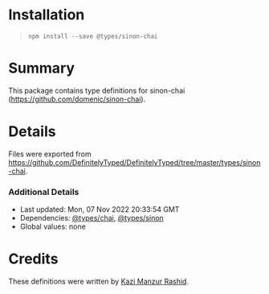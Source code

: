 # Installation
> `npm install --save @types/sinon-chai`

# Summary
This package contains type definitions for sinon-chai (https://github.com/domenic/sinon-chai).

# Details
Files were exported from https://github.com/DefinitelyTyped/DefinitelyTyped/tree/master/types/sinon-chai.

### Additional Details
 * Last updated: Mon, 07 Nov 2022 20:33:54 GMT
 * Dependencies: [@types/chai](https://npmjs.com/package/@types/chai), [@types/sinon](https://npmjs.com/package/@types/sinon)
 * Global values: none

# Credits
These definitions were written by [Kazi Manzur Rashid](https://github.com/kazimanzurrashid).

